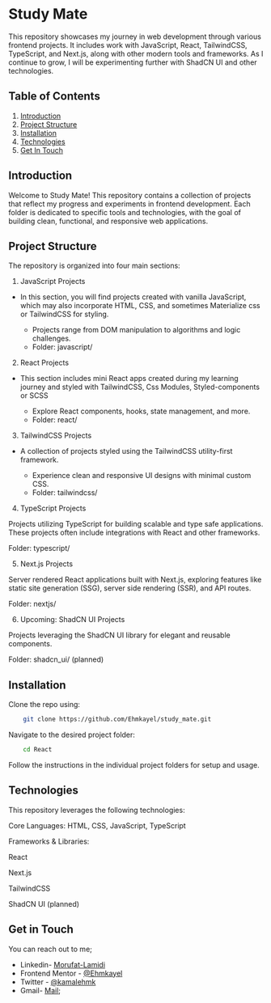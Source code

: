 # Study Mate

This repository showcases my journey in web development through various frontend projects. It includes work with JavaScript, React, TailwindCSS, TypeScript, and Next.js, along with other modern tools and frameworks. As I continue to grow, I will be experimenting further with ShadCN UI and other technologies.

## Table of Contents

1. [Introduction](#introduction)
2. [Project Structure](#project-structure)
5. [Installation](#installation)
6. [Technologies](#technologies)
9. [Get In Touch](#get-in-touch)

## Introduction

Welcome to Study Mate! This repository contains a collection of projects that reflect my progress and experiments in frontend development. Each folder is dedicated to specific tools and technologies, with the goal of building clean, functional, and responsive web applications.

## Project Structure
The repository is organized into four main sections:

1. JavaScript Projects

- In this section, you will find projects created with vanilla JavaScript, which may also incorporate HTML, CSS, and sometimes Materialize css or TailwindCSS for styling.

    - Projects range from DOM manipulation to algorithms and logic challenges.
    - Folder: javascript/


2. React Projects

- This section includes mini React apps created during my learning journey and styled with TailwindCSS, Css Modules, Styled-components or SCSS

    - Explore React components, hooks, state management, and more.
    - Folder: react/

3. TailwindCSS Projects

- A collection of projects styled using the TailwindCSS utility-first framework.

    - Experience clean and responsive UI designs with minimal custom CSS.
    - Folder: tailwindcss/
 
 4. TypeScript Projects

Projects utilizing TypeScript for building scalable and type safe applications. These projects often include integrations with React and other frameworks.

Folder: typescript/

5. Next.js Projects

Server rendered React applications built with Next.js, exploring features like static site generation (SSG), server side rendering (SSR), and API routes.

Folder: nextjs/

6. Upcoming: ShadCN UI Projects

Projects leveraging the ShadCN UI library for elegant and reusable components.

Folder: shadcn_ui/ (planned)

## Installation

Clone the repo using:
```bash
    git clone https://github.com/Ehmkayel/study_mate.git
```

Navigate to the desired project folder:
```bash
    cd React
```

Follow the instructions in the individual project folders for setup and usage.


## Technologies

This repository leverages the following technologies:

Core Languages: HTML, CSS, JavaScript, TypeScript

Frameworks & Libraries:

React

Next.js

TailwindCSS

ShadCN UI (planned)



## Get in Touch

You can reach out to me;
 - Linkedin- [Morufat-Lamidi](https://linkedin.com/in/morufat-lamidi)
 - Frontend Mentor - [@Ehmkayel](https://www.frontendmentor.io/profile/Ehmkayel)
 - Twitter - [@kamalehmk](https://www.twitter.com/kamalehmk)
 - Gmail- [Mail](mailto:lamidimorufat0@gmail.com);
